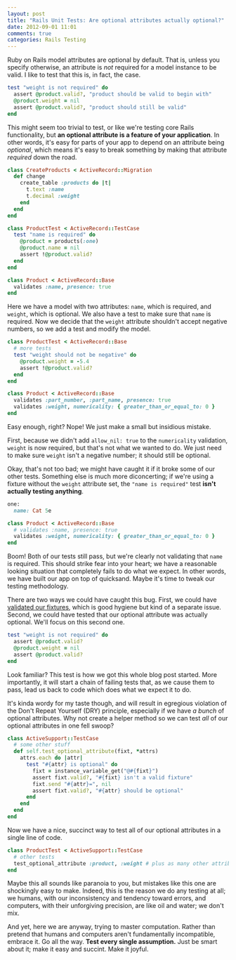 ```yaml
---
layout: post
title: "Rails Unit Tests: Are optional attributes actually optional?"
date: 2012-09-01 11:01
comments: true
categories: Rails Testing
---
```


Ruby on Rails model attributes are optional by default. That is, unless you specify otherwise, an attribute is _not_ required for a model instance to be valid. I like to test that this is, in fact, the case.

``` ruby
test "weight is not required" do
  assert @product.valid?, "product should be valid to begin with"
  @product.weight = nil
  assert @product.valid?, "product should still be valid"
end
```

This might seem too trivial to test, or like we're testing core Rails functionality, but **an optional attribute is a feature of your application**. In other words, it's easy for parts of your app to depend on an attribute being _optional_, which means it's easy to break something by making that attribute _required_ down the road.

<!-- more -->

``` ruby db/migrate/create_products.rb
class CreateProducts < ActiveRecord::Migration
  def change
    create_table :products do |t|
      t.text :name
      t.decimal :weight
    end
  end
end
```

``` ruby test/unit/product_test.rb
class ProductTest < ActiveRecord::TestCase
  test "name is required" do
    @product = products(:one)
    @product.name = nil
    assert !@product.valid?
  end
end
```

``` ruby app/model/product.rb
class Product < ActiveRecord::Base
  validates :name, presence: true
end
```

Here we have a model with two attributes: `name`, which is required, and `weight`, which is optional. We also have a test to make sure that `name` is required. Now we decide that the `weight` attribute shouldn't accept negative numbers, so we add a test and modify the model.

``` ruby
class ProductTest < ActiveRecord::Base
  # more tests
  test "weight should not be negative" do
    @product.weight = -5.4
    assert !@product.valid?
  end
end
```
``` ruby
class Product < ActiveRecord::Base
  validates :part_number, :part_name, presence: true
  validates :weight, numericality: { greater_than_or_equal_to: 0 }
end
```

Easy enough, right? Nope! We just make a small but insidious mistake.

First, because we didn't add `allow_nil: true` to the `numericality` validation, `weight` is now required, but that's not what we wanted to do. We just need to make sure `weight` isn't a negative number; it should still be optional.

Okay, that's not too bad; we might have caught it if it broke some of our other tests. Something else is much more diconcerting; if we're using a fixture without the `weight` attribute set, the `"name is required"` test **isn't actually testing anything**.

``` ruby test/fixtures/products.yml
one:
  name: Cat 5e
```
``` ruby
class Product < ActiveRecord::Base
  # validates :name, presence: true
  validates :weight, numericality: { greater_than_or_equal_to: 0 }
end
```

Boom! Both of our tests still pass, but we're clearly not validating that `name` is required. This should strike fear into your heart; we have a reasonable looking situation that completely fails to do what we expect. In other words, we have built our app on top of quicksand. Maybe it's time to tweak our testing methodology.

There are two ways we could have caught this bug. First, we could have [validated our fixtures][validate-fixtures], which is good hygiene but kind of a separate issue. Second, we could have tested that our optional attribute was actually optional. We'll focus on this second one.

[validate-fixtures]: http://jane.ai/blog/testing-rails-fixtures/

``` ruby
test "weight is not required" do
  assert @product.valid?
  @product.weight = nil
  assert @product.valid?
end
```

Look familiar? This test is how we got this whole blog post started. More importantly, it will start a chain of failing tests that, as we cause them to pass, lead us back to code which does what we expect it to do.

It's kinda wordy for my taste though, and will result in egregious violation of the Don't Repeat Yourself (DRY) principle, especially if we have _a bunch_ of optional attributes. Why not create a helper method so we can test _all_ of our optional attributes in one fell swoop?

``` ruby test/test_helper.rb
class ActiveSupport::TestCase
  # some other stuff
  def self.test_optional_attribute(fixt, *attrs)
    attrs.each do |attr|
      test "#{attr} is optional" do
        fixt = instance_variable_get("@#{fixt}")
        assert fixt.valid?, "#{fixt} isn't a valid fixture"
        fixt.send "#{attr}=", nil
        assert fixt.valid?, "#{attr} should be optional"
      end
    end
  end
end
```

Now we have a nice, succinct way to test all of our optional attributes in a single line of code.

``` ruby
class ProductTest < ActiveSupport::TestCase
  # other tests
  test_optional_attribute :product, :weight # plus as many other attributes as we want to test
end
```

Maybe this all sounds like paranoia to you, but mistakes like this one are shockingly easy to make. Indeed, this is the reason we do any testing at all; we humans, with our inconsistency and tendency toward errors, and computers, with their unforgiving precision, are like oil and water; we don't mix.

And yet, here we are anyway, trying to master computation. Rather than pretend that humans and computers aren't fundamentally incompatible, embrace it. Go all the way. **Test every single assumption.** Just be smart about it; make it easy and succint. Make it joyful.
